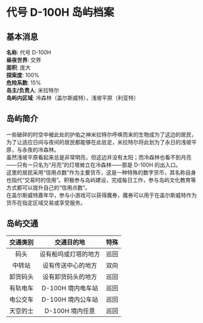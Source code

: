 # 代号 D-100H 岛屿档案

## 基本消息

**名称**: 代号 D-100H  
**昼夜世界**: 交界  
**面积**: 庞大  
**探索度**: 100%  
**危险系数**: 15%  
**岛主/负责人**: 米拉特尔  
**岛屿内区域**: 冷森林（盖尔斯威特），浅坡平原（利亚特）  

## 岛屿简介
一些破碎的时空中被此处的护佑之神米拉特尔呼唤而来的生物成为了这边的居民，为了让适应日间与夜间的居民都能够在此驻足，米拉特尔将此划为了永日的浅坡平原，与永夜的冷森林。  
虽然浅坡平原看起来总是非常明亮，但这边并没有太阳；而冷森林也看不到月亮——只有一只名为“月亮”的灯塔耸立在冷森林——那是 D-100H 的出入口。  
这里的居民采用“信用点数”作为主要货币，这是一种特殊的数字货币，其名称自身也指代“交易时的信用”。积极参与岛屿建设，完成每日工作，参与岛屿文化教育等方式都可以提升自己的“信用点数”。  
在盖尔斯威特嘉年华，参与小游戏可以获得魔券，魔券可以用于在盖尔斯威特作为货币在指定区域交易或享受服务。

## 岛屿交通

|交通类别|交通目的地|特殊|
|:---:|:---:|:---:|
|码头|设有船坞或灯塔的地方|巡回|
|中转站|设有传送中心的地方|双向|
|卸货码头|设有卸货码头的地方|巡回|
|有轨电车|D-100H 境内电车站|巡回|
|电公交车|D-100H 境内公车站|巡回|
|天空的士|D-100H 境内任意|巡回|
